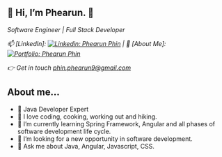 <h2> 👋 Hi, I’m Phearun. 👋</h2>
<p><em>Software Engineer | Full Stack Developer</br>


📫 [LinkedIn]: [![Linkedin: Phearun Phin](https://img.shields.io/badge/-PhearunPhin-blue?style=flat-square&logo=Linkedin&logoColor=white&link=https://www.linkedin.com/in/phearun-phin/)](https://www.linkedin.com/in/phearun-phin/)
 | 🚀 [About Me]: [![Portfolio: Phearun Phin](https://img.shields.io/badge/-PhearunPhin-blue?style=flat-square)](https://phearun88.github.io/)

👉 Get in touch  <a href="mailto:phin.phearun9@gmail.com" target="_blank">phin.phearun9@gmail.com</a></em></p>

  ## About me...  
- 🥇 Java Developer Expert
- 👯 I love coding, cooking, working out and hiking.
- 🌱 I’m currently learning Spring Framework, Angular and all phases of software development life cycle.
- 💞️ I’m looking for a new opportunity in software development.
- 💬 Ask me about Java, Angular, Javascript, CSS.
<!--
**phearun88/phearun88** is a ✨ _special_ ✨ repository because its `README.md` (this file) appears on your GitHub profile.

Here are some ideas to get you started:

- 🔭 I’m currently working on ...
- 🌱 I’m currently learning ...
- 👯 I’m looking to collaborate on ...
- 🤔 I’m looking for help with ...
- 💬 Ask me about ...
- 📫 How to reach me: ...
- 😄 Pronouns: ...
- ⚡ Fun fact: ...
-->
